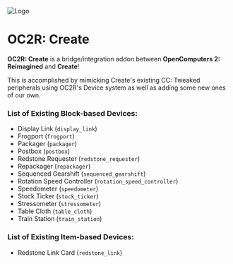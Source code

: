 ![Logo]([https://github.com/TechTastic/oc2r-create/blob/main/src/main/resources/logo.png](https://github.com/TechTastic/oc2r-create/blob/1.20.1/create6/src/main/resources/logo.png))
# OC2R: Create

**OC2R: Create** is a bridge/integration addon between **OpenComputers 2: Reimagined** and **Create**!

This is accomplished by mimicking Create's existing CC: Tweaked peripherals using OC2R's Device system as well as adding some new ones of our own.

### List of Existing Block-based Devices:
- Display Link (`display_link`)
- Frogport (`frogport`)
- Packager (`packager`)
- Postbox (`postbox`)
- Redstone Requester (`redstone_requester`)
- Repackager (`repackager`)
- Sequenced Gearshift (`sequenced_gearshift`)
- Rotation Speed Controller (`rotation_speed_controller`)
- Speedometer (`speedometer`)
- Stock Ticker (`stock_ticker`)
- Stressometer (`stressometer`)
- Table Cloth (`table_cloth`)
- Train Station (`train_station`)

### List of Existing Item-based Devices:
- Redstone Link Card (`redstone_link`)
